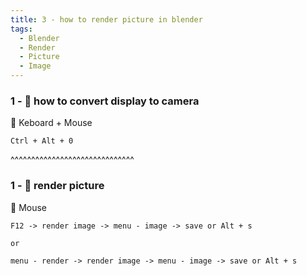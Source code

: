```yaml
---
title: 3 - how to render picture in blender
tags:
  - Blender
  - Render
  - Picture
  - Image
---
```


### 1 -  💬 how to convert display to camera

🔰 Keboard + Mouse
```shell
Ctrl + Alt + 0
```

^^^^^^^^^^^^^^^^^^^^^^^^^^^^^^

### 1 -  💬 render picture 

🔰 Mouse
```shell
F12 -> render image -> menu - image -> save or Alt + s

or

menu - render -> render image -> menu - image -> save or Alt + s
```
